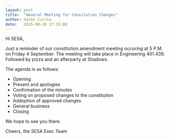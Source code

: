 ```yaml
---
layout: post
title:  "General Meeting for Consitution Changes"
author: Saren Currie
date:   2015-08-28 17:15:00
---
```


Hi SESA,

Just a reminder of our constitution amendment meeting occuring at 5 P.M. on Friday 4 September. The meeting will take place in Engineering 401.439. Followed by pizza and an afterparty at Shadows.

The agenda is as follows:

- Opening
- Present and apologies
- Confirmation of the minutes
- Voting on proposed changes to the constitution
- Addoption of approved changes
- General business
- Closing

We hope to see you there.

Cheers, the SESA Exec Team
